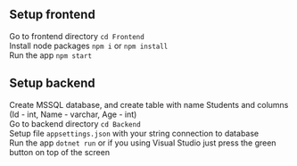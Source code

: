 ## Setup frontend
Go to frontend directory `cd Frontend`  
Install node packages `npm i` or `npm install`  
Run the app `npm start`  

## Setup backend
Create MSSQL database, and create table with name Students and columns (Id - int, Name - varchar, Age - int)  
Go to backend directory `cd Backend`  
Setup file `appsettings.json` with your string connection to database  
Run the app `dotnet run` or if you using Visual Studio just press the green button on top of the screen  
